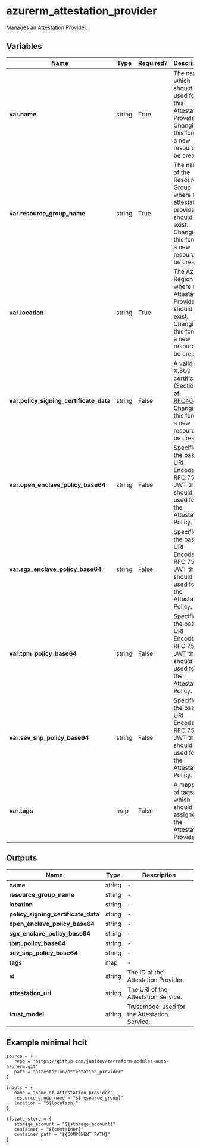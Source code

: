 # azurerm_attestation_provider

Manages an Attestation Provider.

## Variables

| Name | Type | Required? |  Description |
| ---- | ---- | --------- |  ----------- |
| **var.name** | string | True | The name which should be used for this Attestation Provider. Changing this forces a new resource to be created. | 
| **var.resource_group_name** | string | True | The name of the Resource Group where the attestation provider should exist. Changing this forces a new resource to be created. | 
| **var.location** | string | True | The Azure Region where the Attestation Provider should exist. Changing this forces a new resource to be created. | 
| **var.policy_signing_certificate_data** | string | False | A valid X.509 certificate (Section 4 of [RFC4648](https://tools.ietf.org/html/rfc4648)). Changing this forces a new resource to be created. | 
| **var.open_enclave_policy_base64** | string | False | Specifies the base64 URI Encoded RFC 7519 JWT that should be used for the Attestation Policy. | 
| **var.sgx_enclave_policy_base64** | string | False | Specifies the base64 URI Encoded RFC 7519 JWT that should be used for the Attestation Policy. | 
| **var.tpm_policy_base64** | string | False | Specifies the base64 URI Encoded RFC 7519 JWT that should be used for the Attestation Policy. | 
| **var.sev_snp_policy_base64** | string | False | Specifies the base64 URI Encoded RFC 7519 JWT that should be used for the Attestation Policy. | 
| **var.tags** | map | False | A mapping of tags which should be assigned to the Attestation Provider. | 



## Outputs

| Name | Type | Description |
| ---- | ---- | --------- | 
| **name** | string  | - | 
| **resource_group_name** | string  | - | 
| **location** | string  | - | 
| **policy_signing_certificate_data** | string  | - | 
| **open_enclave_policy_base64** | string  | - | 
| **sgx_enclave_policy_base64** | string  | - | 
| **tpm_policy_base64** | string  | - | 
| **sev_snp_policy_base64** | string  | - | 
| **tags** | map  | - | 
| **id** | string  | The ID of the Attestation Provider. | 
| **attestation_uri** | string  | The URI of the Attestation Service. | 
| **trust_model** | string  | Trust model used for the Attestation Service. | 

## Example minimal hclt

```hcl
source = {
   repo = "https://github.com/jumidev/terraform-modules-auto-azurerm.git" 
   path = "attestation/attestation_provider" 
}

inputs = {
   name = "name of attestation_provider" 
   resource_group_name = "${resource_group}" 
   location = "${location}" 
}

tfstate_store = {
   storage_account = "${storage_account}" 
   container = "${container}" 
   container_path = "${COMPONENT_PATH}" 
}


```